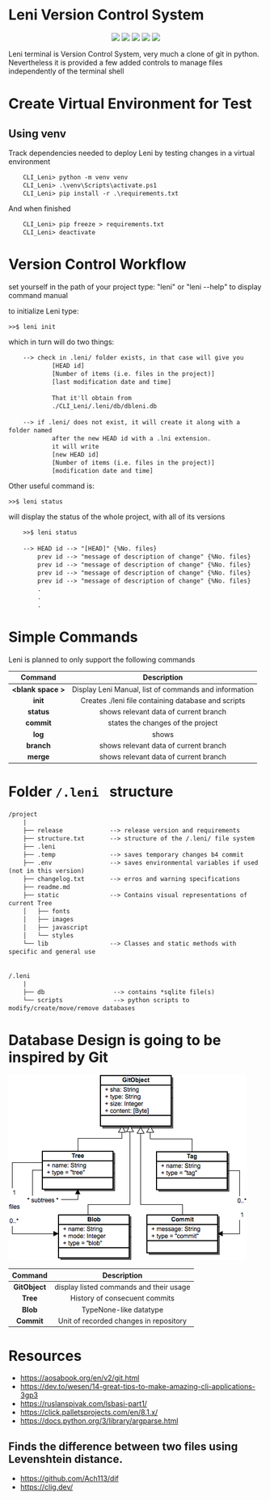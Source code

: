 # Leni Version Control System

<p align="center">
    <img src="https://img.shields.io/github/commit-activity/w/ByronEncinas/Leni?style=for-the-badge">
      <img src="https://img.shields.io/github/stars/ByronEncinas/Leni?style=for-the-badge">
    <img src="https://img.shields.io/github/forks/ByronEncinas/Leni?style=for-the-badge">
    <img src="https://img.shields.io/github/issues-pr/ByronEncinas/Leni?style=for-the-badge">
  <img src="https://img.shields.io/github/contributors/ByronEncinas/Leni?style=for-the-badge">
</p>

<p align="center">
</p>


Leni terminal is Version Control System, very much a clone of git in python.
Nevertheless it is provided a few added controls to manage files independently of the terminal shell

# Create Virtual Environment for Test

## Using venv

Track dependencies needed to deploy Leni by testing changes in a virtual environment

        CLI_Leni> python -m venv venv 
        CLI_Leni> .\venv\Scripts\activate.ps1 
        CLI_Leni> pip install -r .\requirements.txt

And when finished

        CLI_Leni> pip freeze > requirements.txt
        CLI_Leni> deactivate


# Version Control Workflow

set yourself in the path of your project
type: "leni" or "leni --help" to display command manual

to initialize Leni type:

    >>$ leni init

which in turn will do two things:

        --> check in .leni/ folder exists, in that case will give you 
                [HEAD id]
                [Number of items (i.e. files in the project)]
                [last modification date and time]

                That it'll obtain from 
                ./CLI_Leni/.leni/db/dbleni.db

        --> if .leni/ does not exist, it will create it along with a folder named
                after the new HEAD id with a .lni extension.
                it will write 
                [new HEAD id]
                [Number of items (i.e. files in the project)]
                [modification date and time]

Other useful command is:

    >>$ leni status

will display the status of the whole project, with all of its versions

        >>$ leni status

        --> HEAD id --> "[HEAD]" {%No. files}
            prev id --> "message of description of change" {%No. files}
            prev id --> "message of description of change" {%No. files}
            prev id --> "message of description of change" {%No. files}
            prev id --> "message of description of change" {%No. files}
            .
            .
            .


# Simple Commands

Leni is planned to only support the following commands

**Command**|**Description**
:-----:|:-----:
**\<blank space \>**| Display Leni Manual, list of commands and information
**init**| Creates ./leni file containing database and scripts
**status**| shows relevant data of current branch
**commit**| states the changes of the project
**log**| shows 
**branch**| shows relevant data of current branch
**merge**| shows relevant data of current branch

# Folder <code>/.leni </code> structure

    /project
        |
        ├── release             --> release version and requirements
        ├── structure.txt       --> structure of the /.leni/ file system
        ├── .leni
        ├── .temp               --> saves temporary changes b4 commit
        ├── .env                --> saves environmental variables if used (not in this version)
        ├── changelog.txt       --> erros and warning specifications
        ├── readme.md
        ├── static              --> Contains visual representations of current Tree
        │   ├── fonts
        │   ├── images
        │   ├── javascript
        │   └── styles
        └── lib                 --> Classes and static methods with specific and general use


    /.leni
        |
        ├── db                   --> contains *sqlite file(s)             
        └── scripts              --> python scripts to modify/create/move/remove databases



# Database Design is going to be inspired by Git

<img src="./static/object-hierarchy.png" title="Database structure of Git" alt="Reference: https://aosabook.org/en/v2/git.html">


**Command**|**Description**
:-----:|:-----:
**GitObject**|  display listed commands and their usage
**Tree**| History of consecuent commits
**Blob**| TypeNone-like datatype
**Commit**| Unit of recorded changes in repository

# Resources

- https://aosabook.org/en/v2/git.html
- https://dev.to/wesen/14-great-tips-to-make-amazing-cli-applications-3gp3
- https://ruslanspivak.com/lsbasi-part1/
- https://click.palletsprojects.com/en/8.1.x/
- https://docs.python.org/3/library/argparse.html


## Finds the difference between two files using Levenshtein distance.

- https://github.com/Ach113/dif
- https://clig.dev/
